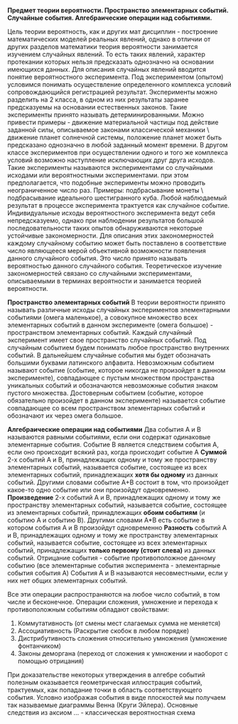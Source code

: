 **Предмет теории вероятности. Пространство элементарных событий. Случайные события. Алгебраические операции над событиями.**

Цель теории вероятность, как и других мат дисциплин - построение математических моделей реальных явлений, однако в отличии от других разделов математики теория вероятности занимается изучением случайных явлений. То есть таких явлений, характер протекании которых нельзя предсказать однозначно на основании имеющихся данных. Для описания случайных явлений вводится понятие вероятностного эксперимента. Под экспериментом (опытом) условимся понимать осуществление определенного комплекса условий сопровождающийся регистрацией результат. Эксперименты можно разделить на 2 класса, в одном из них результаты заранее предсказуемы на основании естественных законов. Такие эксперименты принято называть детерминированными. Можно привести примеры - движение материальной частицы под действие заданной силы, описываемое законами классической механики \ движение планет солнечной системы, положение планет может быть предсказано однозначно в любой заданный момент времени.
В другом классе экспериментов при осуществлении одного и того же комплекса условий возможно наступление исключающих друг друга исходов. Такие эксперименты называются экспериментами со случайными исходами или вероятностными экспериментами. при этом предполагается, что подобные эксперименты можно проводить неограниченное число раз. Примеры: подбрасывание монеты \ подбрасывание идеального шестигранного куба. Любой наблюдаемый результат в процессе эксперимента трактуется как случайное событие. Индивидуальные исходы вероятностного эксперимента ведут себя непредсказуемо, однако при наблюдении результатов большой последовательности таких опытов обнаруживаются некоторые устойчивые закономерности. Для описания этих закономерностей каждому случайному событию может быть поставлено в соответствие число являющееся мерой объективной возможности появления данного случайного события. Это число принято называть вероятностью данного случайного события. Теоретическое изучение закономерностей связано со случайными экспериментами, описываемыми в терминах вероятности и занимается теорией вероятности.

**Пространство элементарных событий**
В теории вероятности принято называть различные исходы случайных экспериментов элементарными событиями (омега маленькое), а совокупное множество всех элементарных событий в данном эксперименте (омега большое) - пространством элементарных событий.
Каждый случайный эксперимент имеет свое пространство случайных событий.
Под случайным событием будем понимать любое пространство внутренних событий. В дальнейшем случайные события мы будет обозначать большими буквами латинского алфавита.
Невозможным событием называют событие (событие, которое никогда не произойдет в данном эксперименте), совпадающее с пустым множеством пространства уникальных событий и обозначаются невозможные события знаком пустого множества.
Достоверным событием (событие, которое обязательно произойдет в данном эксперименте) называется событие совпадающее со всем пространством элементарных событий и обозначают их через омега большое.

**Алгебраические операции над событиями**
Два события A и B называются равными событиями, если они содержат одинаковые элементарные события.
Событие B является следствием события A, если оно происходит всякий раз, когда происходит событие A
**Суммой** 2-х событий A и B, принадлежащих одному и тому же пространству элементарных событий, называется событие, состоящее из всех элементарных событий, принадлежащих **хотя бы одному** из данных событий. Другими словами событие A+B состоит в том, что произойдет какое-то одно событие или они произойдут одновременно.
**Произведение** 2-х событий A и B, принадлежащих одному и тому же пространству элементарных событий, называется событие, состоящее из элементарных событий, принадлежащих **обоим событиям** (и событию A и событию B). Другими словами A\*B есть событие в котором события A и B произойдут одновременно
**Разность** событий A и B, принадлежащих одному и тому же пространству элементарных событий, называется событие, состоящее из всех элементарных событий, принадлежащих **только первому (стоит слева)** из данных событий.
Отрицание события - событие противоположное данному событию (все элементарные события эксперимента - элементарные события события A)
События A и B называются несовместными, если у них нет общих элементарных событий.

Все эти операции распространяются на любое число событий, в том числе и бесконечное.
Операции сложения, умножение и перехода к противоположным событиям обладают свойствами:
1. Коммутативность (от смены мест слагаемых сумма не меняется)
2. Ассоциативность (Раскрытие скобок в любом порядке)
3. Дистрибутивность сложения относительно умножения (умножение фонтанчиком)
4. Законы деморгана (переход от сложения к умножении и наоборот с помощью отрицания)

При доказательстве некоторых утверждения в алгебре событий полезным оказывается геометрическая иллюстрация событий, трактуемых, как попадание точки в область соответствующего события. Условно изображая события в виде плоскостей мы получаем так называемые диаграммы Венна (Круги Эйлера).
Основные следствия из аксиом ... - классическая вероятностная схема